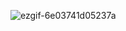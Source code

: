 ![ezgif-6e03741d05237a](https://github.com/user-attachments/assets/efd0b6a5-0a01-41ba-bfa3-ae902001242d)
<!--

**Jovin-Joy4121/Jovin-Joy4121** is a ✨ _special_ ✨ repository because its `README.md` (this file) appears on your GitHub profile.

Here are some ideas to get you started:

- 🔭 I’m currently working on ...
- 🌱 I’m currently learning ...
- 👯 I’m looking to collaborate on ...
- 🤔 I’m looking for help with ...
- 💬 Ask me about ...
- 📫 How to reach me: ...
- 😄 Pronouns: ...
- ⚡ Fun fact: ...
-->
